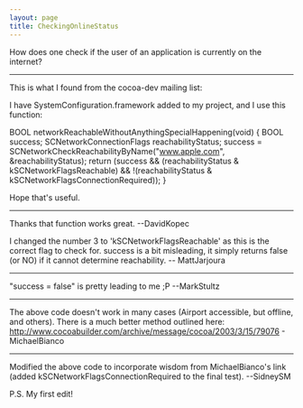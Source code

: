 ```yaml
---
layout: page
title: CheckingOnlineStatus
---
```




How does one check if the user of an application is currently on the internet?

----

This is what I found from the cocoa-dev mailing list:

I have SystemConfiguration.framework added to my project, and I use this function:

    
BOOL networkReachableWithoutAnythingSpecialHappening(void) {
	BOOL success;
	SCNetworkConnectionFlags reachabilityStatus;
	success = SCNetworkCheckReachabilityByName("www.apple.com",
                                               &reachabilityStatus);
	return (success && (reachabilityStatus & kSCNetworkFlagsReachable) && !(reachabilityStatus & kSCNetworkFlagsConnectionRequired));
}


Hope that's useful.

----

Thanks that function works great. --DavidKopec

I changed the number 3 to 'kSCNetworkFlagsReachable' as this is the correct flag to check for.  success is a bit misleading, it simply returns false (or NO) if it cannot determine reachability. -- MattJarjoura

----

"success = false"  is pretty leading to me ;P --MarkStultz

----

The above code doesn't work in many cases (Airport accessible, but offline, and others). There is a much better method outlined here: http://www.cocoabuilder.com/archive/message/cocoa/2003/3/15/79076 - MichaelBianco

----

Modified the above code to incorporate wisdom from MichaelBianco's link (added kSCNetworkFlagsConnectionRequired to the final test). --SidneySM

P.S. My first edit!

